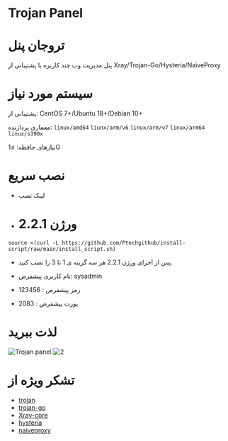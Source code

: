 # Trojan Panel 
# تروجان پنل

پنل مدیریت وب چند کاربره با پشتیبانی از Xray/Trojan-Go/Hysteria/NaiveProxy

# سیستم مورد نیاز

پشتیبانی از: CentOS 7+/Ubuntu 18+/Debian 10+

معماری پردازنده: `linux/amd64` `liunx/arm/v6` `linux/arm/v7` `linux/arm64` `linux/s390x`

نیازهای حافظه: ≥1G

# نصب سریع

- لینک نصب
- # ورژن 2.2.1

```
source <(curl -L https://github.com/Ptechgithub/install-script/raw/main/install_script.sh)
```

- پس از اجرای ورژن 2.2.1 هر سه گزینه ی 1 تا 3 را نصب کنید.

- نام کاربری پیشفرض: sysadmin
- رمز پیشفرض : 123456
- پورت پیشفرض : 2083
# لذت ببرید


![Trojan panel](https://github.com/Ptechgithub/install-script/blob/main/media/1.jpg)
![2](https://github.com/Ptechgithub/install-script/blob/main/media/2.jpg)

 
# تشکر ویژه از

- [trojan](https://github.com/trojan-gfw/trojan)
- [trojan-go](https://github.com/p4gefau1t/trojan-go)
- [Xray-core](https://github.com/XTLS/Xray-core)
- [hysteria](https://github.com/HyNetwork/hysteria)
- [naiveproxy](https://github.com/klzgrad/naiveproxy)